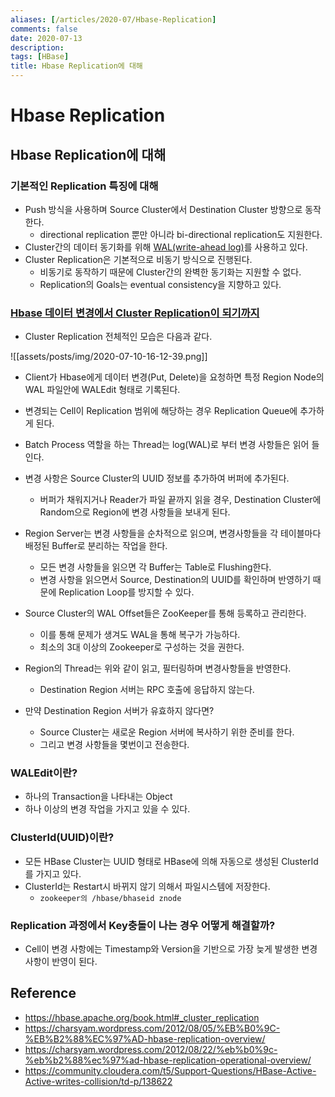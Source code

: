 ```yaml
---
aliases: [/articles/2020-07/Hbase-Replication]
comments: false
date: 2020-07-13
description: 
tags: [HBase]
title: Hbase Replication에 대해
---
```

# Hbase Replication
## Hbase Replication에 대해
### 기본적인 Replication 특징에 대해
- Push 방식을 사용하며 Source Cluster에서 Destination Cluster 방향으로 동작한다.
    - directional replication 뿐만 아니라 bi-directional replication도 지원한다.
- Cluster간의 데이터 동기화를 위해 [WAL(write-ahead log)](https://en.wikipedia.org/wiki/Write-ahead_logging)를 사용하고 있다.
- Cluster Replication은 기본적으로 비동기 방식으로 진행된다.
    - 비동기로 동작하기 때문에 Cluster간의 완벽한 동기화는 지원할 수 없다.
    - Replication의 Goals는 eventual consistency을 지향하고 있다.

### [Hbase 데이터 변경에서 Cluster Replication이 되기까지](https://hbase.apache.org/book.html#_life_of_a_wal_edit)
- Cluster Replication 전체적인 모습은 다음과 같다.

![[assets/posts/img/2020-07-10-16-12-39.png]]

- Client가 Hbase에게 데이터 변경(Put, Delete)을 요청하면 특정 Region Node의 WAL 파일안에 WALEdit 형태로 기록된다.

- 변경되는 Cell이 Replication 범위에 해당하는 경우 Replication Queue에 추가하게 된다.

- Batch Process 역할을 하는 Thread는 log(WAL)로 부터 변경 사항들은 읽어 들인다.

- 변경 사항은 Source Cluster의 UUID 정보를 추가하여 버퍼에 추가된다.
    - 버퍼가 채워지거나 Reader가 파일 끝까지 읽을 경우, Destination Cluster에 Random으로 Region에 변경 사항들을 보내게 된다.

- Region Server는 변경 사항들을 순차적으로 읽으며, 변경사항들을 각 테이블마다 배정된 Buffer로 분리하는 작업을 한다.
    - 모든 변경 사항들을 읽으면 각 Buffer는 Table로 Flushing한다.
    - 변경 사항을 읽으면서 Source, Destination의 UUID를 확인하며 반영하기 때문에 Replication Loop를 방지할 수 있다.

- Source Cluster의 WAL Offset들은 ZooKeeper를 통해 등록하고 관리한다.
    - 이를 통해 문제가 생겨도 WAL을 통해 복구가 가능하다.
    - 최소의 3대 이상의 Zookeeper로 구성하는 것을 권한다.

- Region의 Thread는 위와 같이 읽고, 필터링하며 변경사항들을 반영한다.
    - Destination Region 서버는 RPC 호출에 응답하지 않는다.

- 만약 Destination Region 서버가 유효하지 않다면?
    - Source Cluster는 새로운 Region 서버에 복사하기 위한 준비를 한다.
    - 그리고 변경 사항들을 몇번이고 전송한다.


### WALEdit이란?
- 하나의 Transaction을 나타내는 Object
- 하나 이상의 변경 작업을 가지고 있을 수 있다.

### ClusterId(UUID)이란?
- 모든 HBase Cluster는 UUID 형태로 HBase에 의해 자동으로 생성된 ClusterId를 가지고 있다.
- ClusterId는 Restart시 바뀌지 않기 의해서 파일시스템에 저장한다.
    - `zookeeper의 /hbase/bhaseid znode`

### Replication 과정에서 Key충돌이 나는 경우 어떻게 해결할까?
- Cell이 변경 사항에는 Timestamp와 Version을 기반으로 가장 늦게 발생한 변경 사항이 반영이 된다.


## Reference
- <https://hbase.apache.org/book.html#_cluster_replication>
- <https://charsyam.wordpress.com/2012/08/05/%EB%B0%9C-%EB%B2%88%EC%97%AD-hbase-replication-overview/>
- <https://charsyam.wordpress.com/2012/08/22/%eb%b0%9c-%eb%b2%88%ec%97%ad-hbase-replication-operational-overview/>
- <https://community.cloudera.com/t5/Support-Questions/HBase-Active-Active-writes-collision/td-p/138622>

